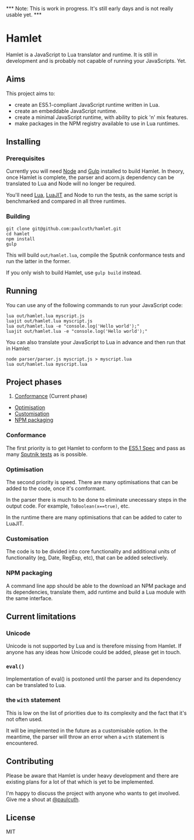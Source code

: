 *** Note: This is work in progress. It's still early days and is not really usable yet. ***

# Hamlet
Hamlet is a JavaScript to Lua translator and runtime. It is still in development and is probably not capable of running your JavaScripts. Yet.


## Aims
This project aims to:
- create an ES5.1-compliant JavaScript runtime written in Lua.
- create an embeddable JavaScript runtime.
- create a minimal JavaScript runtime, with ability to pick 'n' mix features.
- make packages in the NPM registry available to use in Lua runtimes.


## Installing

### Prerequisites
Currently you will need [Node](http://nodejs.org) and [Gulp](http://gulpjs.com) installed to build Hamlet. In theory, once Hamlet is complete, the parser and acorn.js dependency can be translated to Lua and Node will no longer be required.

You'll need [Lua](http://www.lua.org), [LuaJIT](http://luajit.org) and Node to run the tests, as the same script is benchmarked and compared in all three runtimes.


### Building
```shell
git clone git@github.com:paulcuth/hamlet.git
cd hamlet
npm install
gulp 
```

This will build `out/hamlet.lua`, compile the Sputnik conformance tests and run the latter in the former. 

If you only wish to build Hamlet, use `gulp build` instead.


## Running
You can use any of the following commands to run your JavaScript code:
```shell
lua out/hamlet.lua myscript.js
luajit out/hamlet.lua myscript.js
lua out/hamlet.lua -e "console.log('Hello world');"
luajit out/hamlet.lua -e "console.log('Hello world');"
```

You can also translate your JavaScript to Lua in advance and then run that in Hamlet:
```shell
node parser/parser.js myscript.js > myscript.lua
lua out/hamlet.lua myscript.lua
```

## Project phases
1. [Conformance](#conformance) (Current phase)
- [Optimisation](#optimisation)
- [Customisation](#customisation)
- [NPM packaging](#npm-packaging)

### Conformance
The first priority is to get Hamlet to conform to the [ES5.1 Spec](http://www.ecma-international.org/ecma-262/5.1) and pass as many [Sputnik tests](https://code.google.com/p/sputniktests) as is possible.

### Optimisation
The second priority is speed. There are many optimisations that can be added to the code, once it's comformant.

In the parser there is much to be done to eliminate unecessary steps in the output code. For example, `ToBoolean(x==true)`, etc.

In the runtime there are many optimisations that can be added to cater to LuaJIT.

### Customisation
The code is to be divided into core functionality and additional units of functionality (eg, Date, RegExp, etc), that can be added selectively. 

### NPM packaging
A command line app should be able to the download an NPM package and its dependencies, translate them, add runtime and build a Lua module with the same interface.


## Current limitations

### Unicode
Unicode is not supported by Lua and is therefore missing from Hamlet. If anyone has any ideas how Unicode could be added, please get in touch.

### `eval()`
Implementation of eval() is postoned until the parser and its dependency can be translated to Lua.

### the `with` statement
This is low on the list of priorities due to its complexity and the fact that it's not often used.

It will be implemented in the future as a customisable option. In the meantime, the parser will throw an error when a `with` statement is encountered.


## Contributing
Please be aware that Hamlet is under heavy development and there are existing plans for a lot of that which is yet to be implemented.

I'm happy to discuss the project with anyone who wants to get involved. Give me a shout at [@paulcuth](https://twitter.com/paulcuth).


## License
MIT


